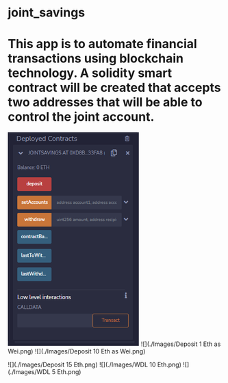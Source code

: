 # joint_savings

# This app is to automate financial transactions using blockchain technology. A solidity smart contract will be created that accepts two addresses that will be able to control the joint account.



![](./Images/zero-Balance.png)
![](./Images/Deposit 1 Eth as Wei.png)
![](./Images/Deposit 10 Eth as Wei.png)

![](./Images/Deposit 15 Eth.png)
![](./Images/WDL 10 Eth.png)
![](./Images/WDL 5 Eth.png)
